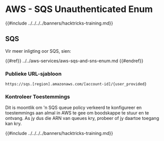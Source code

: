 # AWS - SQS Unauthenticated Enum

{{#include ../../../../banners/hacktricks-training.md}}

## SQS

Vir meer inligting oor SQS, sien:

{{#ref}}
../../aws-services/aws-sqs-and-sns-enum.md
{{#endref}}

### Publieke URL-sjabloon
```
https://sqs.[region].amazonaws.com/[account-id]/{user_provided}
```
### Kontroleer Toestemmings

Dit is moontlik om 'n SQS queue policy verkeerd te konfigureer en toestemmings aan almal in AWS te gee om boodskappe te stuur en te ontvang. As jy dus die ARN van queues kry, probeer of jy daartoe toegang kan kry.

{{#include ../../../../banners/hacktricks-training.md}}
